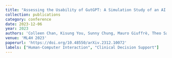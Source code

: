 ```yaml
---
title: "Assessing the Usability of GutGPT: A Simulation Study of an AI Clinical Decision Support System for Gastrointestinal Bleeding Risk"
collection: publications
category: conference
date: 2023-12-06
year: 2023
authors: 'Colleen Chan, Kisung You, Sunny Chung, Mauro Giuffrè, Theo Saarinen, Niroop Rajashekar, <u>Yuan Pu</u>, Yeo Eun Shin, Loren Laine, Ambrose Wong, René Kizilcec, Jasjeet Sekhon, Dennis Shung'
venue: 'ML4H 2023'
paperurl: 'https://doi.org/10.48550/arXiv.2312.10072'
labels: ["Human-Computer Interaction", "Clinical Decision Support"]
--- 
```

